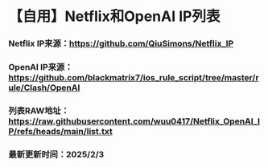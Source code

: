 # 【自用】Netflix和OpenAI IP列表

### Netflix IP来源：https://github.com/QiuSimons/Netflix_IP

### OpenAI IP来源： https://github.com/blackmatrix7/ios_rule_script/tree/master/rule/Clash/OpenAI

### 列表RAW地址： https://raw.githubusercontent.com/wuu0417/Netflix_OpenAI_IP/refs/heads/main/list.txt

### 最新更新时间：2025/2/3
